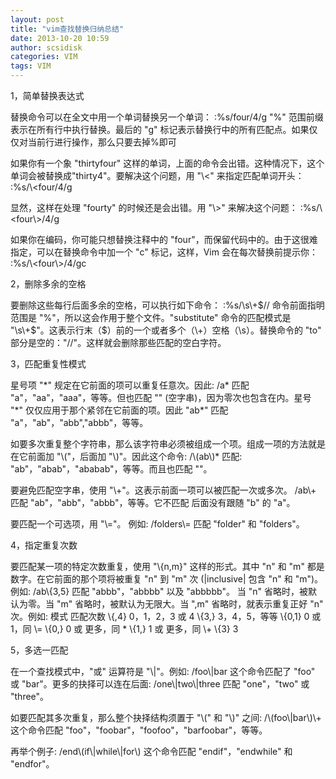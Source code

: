 ```yaml
---
layout: post
title: "vim查找替换归纳总结"
date: 2013-10-20 10:59
author: scsidisk
categories: VIM
tags: VIM
---
```


1，简单替换表达式

替换命令可以在全文中用一个单词替换另一个单词：
:%s/four/4/g
"%" 范围前缀表示在所有行中执行替换。最后的 "g"
标记表示替换行中的所有匹配点。如果仅仅对当前行进行操作，那么只要去掉%即可

如果你有一个象 "thirtyfour"
这样的单词，上面的命令会出错。这种情况下，这个单词会被替换成"thirty4"。要解决这个问题，用
"\\\<" 来指定匹配单词开头：
:%s/\\\<four/4/g

显然，这样在处理 "fourty" 的时候还是会出错。用 "\\\>" 来解决这个问题：
:%s/\\\<four\\\>/4/g

如果你在编码，你可能只想替换注释中的
"four"，而保留代码中的。由于这很难指定，可以在替换命令中加一个 "c"
标记，这样，Vim 会在每次替换前提示你：
:%s/\\\<four\\\>/4/gc

2，删除多余的空格

要删除这些每行后面多余的空格，可以执行如下命令：
:%s/\\s\\+\$//
命令前面指明范围是 "%"，所以这会作用于整个文件。"substitute"
命令的匹配模式是
"\\s\\+\$"。这表示行末（\$）前的一个或者多个（\\+）空格（\\s）。替换命令的
"to" 部分是空的："//"。这样就会删除那些匹配的空白字符。

3，匹配重复性模式

星号项 "\*" 规定在它前面的项可以重复任意次。因此:
/a\*
匹配 "a"，"aa"，"aaa"，等等。但也匹配 ""
(空字串)，因为零次也包含在内。星号 "\*"
仅仅应用于那个紧邻在它前面的项。因此 "ab\*" 匹配
"a"，"ab"，"abb","abbb"，等等。

如要多次重复整个字符串，那么该字符串必须被组成一个项。组成一项的方法就是在它前面加
"\\("，后面加 "\\)"。因此这个命令:
/\\(ab\\)\*
匹配: "ab"，"abab"，"ababab"，等等。而且也匹配 ""。

要避免匹配空字串，使用 "\\+"。这表示前面一项可以被匹配一次或多次。
/ab\\+
匹配 "ab"，"abb"，"abbb"，等等。它不匹配 后面没有跟随 "b" 的 "a"。

要匹配一个可选项，用 "\\="。 例如:
/folders\\=
匹配 "folder" 和 "folders"。

4，指定重复次数

要匹配某一项的特定次数重复，使用 "\\{n,m}" 这样的形式。其中 "n" 和 "m"
都是数字。在它前面的那个项将被重复 "n" 到 "m" 次 (|inclusive| 包含 "n"
和 "m")。例如:
/ab\\{3,5}
匹配 "abbb"，"abbbb" 以及 "abbbbb"。
当 "n" 省略时，被默认为零。当 "m" 省略时，被默认为无限大。当 ",m"
省略时，就表示重复正好 "n" 次。例如:
模式 匹配次数
\\{,4} 0，1，2，3 或 4
\\{3,} 3，4，5，等等
\\{0,1} 0 或 1，同 \\=
\\{0,} 0 或 更多，同 \*
\\{1,} 1 或 更多，同 \\+
\\{3} 3

5，多选一匹配

在一个查找模式中，"或" 运算符是 "\\|"。例如:
/foo\\|bar
这个命令匹配了 "foo" 或 "bar"。更多的抉择可以连在后面:
/one\\|two\\|three
匹配 "one"，"two" 或 "three"。

如要匹配其多次重复，那么整个抉择结构须置于 "\\(" 和 "\\)" 之间:
/\\(foo\\|bar\\)\\+
这个命令匹配 "foo"，"foobar"，"foofoo"，"barfoobar"，等等。

再举个例子:
/end\\(if\\|while\\|for\\)
这个命令匹配 "endif"，"endwhile" 和 "endfor"。
